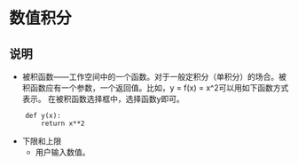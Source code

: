 # 数值积分
## 说明
- 被积函数——工作空间中的一个函数。对于一般定积分（单积分）的场合。被积函数应有一个参数，一个返回值。比如，y = f(x) = x^2可以用如下函数方式表示。
在被积函数选择框中，选择函数y即可。
```
    def y(x):
        return x**2
```


- 下限和上限
  - 用户输入数值。
